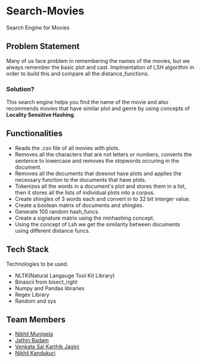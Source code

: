 # Search-Movies
Search Engine for Movies 
## Problem Statement
Many of us face problem in remembering the names of the movies, but we always remember the basic plot and cast. Implmentation of 
LSH algorithm in order to build this and compare all the distance_functions. 
### Solution?
This search engine helps you find the name of the movie and also recommends movies that have similar plot and genre by using concepts of **Locality Sensitive Hashing**. 

## Functionalities
 - Reads the .csv file of all movies with plots.
 - Removes all the characters that are not letters or numbers, converts the sentence to lowercase and removes the stopwords occuring in the document.
 - Removes all the documents that doesnot have plots and applies the necessary function to the documents that have plots.
 - Tokenizes all the words in a document's plot and stores them in a list, then it stores all the lists of individual plots into a corpus.
 - Create shingles of 3 words each and convert in to 32 bit interger value.
 - Create a boolean matrix of documents and shingles.
 - Generate 100 random hash_funcs.
 - Create a signature matrix using the minhashing concept.
 - Using the concept of Lsh we get the similarity between documents using different distance funcs.

## Tech Stack
Technologies to be used.
 - NLTK(Natural Langauge Tool Kit Library)
 - Binascii from bisect_right
 - Numpy and Pandas libraries
 - Regex Library 
 - Random and sys


## Team Members
 - [Nikhil Munigela](2017AAPS0418H)
 - [Jathin Badam](2017A3PS0495H)
 - [Venkata Sai Karthik Jagini](2017AAPS0371H)
 - [Nikhil Kandukuri](2017A3PS0497H)
